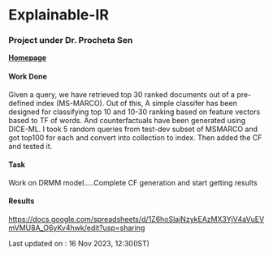 # Explainable-IR

### Project under Dr. Procheta Sen
<a href="https://www.liverpool.ac.uk/computer-science/staff/procheta-sen/" target="_blank"><b>Homepage</b></a>

#### Work Done

Given a query, we have retrieved top 30 ranked documents out of a pre-defined index (MS-MARCO). Out of this, A simple classifer has been designed for classifying top 10 and 10-30 ranking based on feature vectors based to TF of words. And counterfactuals have been generated using DICE-ML. I took 5 random queries from test-dev subset of MSMARCO and got top100 for each and convert into collection to index. Then added the CF and tested it.

#### Task
Work on DRMM model.....Complete CF generation and start getting results

#### Results
<a href="https://docs.google.com/spreadsheets/d/1Z6hoSlajNzykEAzMX3YjV4aVuEVmVMU8A_O6yKv4hwk/edit?usp=sharing">https://docs.google.com/spreadsheets/d/1Z6hoSlajNzykEAzMX3YjV4aVuEVmVMU8A_O6yKv4hwk/edit?usp=sharing</a>

Last updated on : 16 Nov 2023, 12:30(IST)


